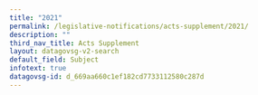 ```yaml
---
title: "2021"
permalink: /legislative-notifications/acts-supplement/2021/
description: ""
third_nav_title: Acts Supplement
layout: datagovsg-v2-search
default_field: Subject
infotext: true
datagovsg-id: d_669aa660c1ef182cd7733112580c287d
---
```

